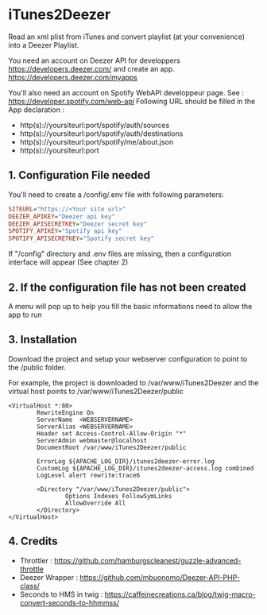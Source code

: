 # iTunes2Deezer
Read an xml plist from iTunes and convert playlist (at your convenience) into a Deezer Playlist. 

You need an account on Deezer API for developpers https://developers.deezer.com/ and create an app. https://developers.deezer.com/myapps


You'll also need an account on Spotify WebAPI developpeur page. See : https://developer.spotify.com/web-api
Following URL should be filled in the App declaration :
 - http(s)://yoursiteurl:port/spotify/auth/sources
 - http(s)://yoursiteurl:port/spotify/auth/destinations
 - http(s)://yoursiteurl:port/spotify/me/about.json
 - http(s)://yoursiteurl:port
## 1. Configuration File needed
You'll need to create a /config/.env file with following parameters:
```ini
SITEURL="https://<Your site url>"
DEEZER_APIKEY="Deezer api key"
DEEZER_APISECRETKEY="Deezer secret key"
SPOTIFY_APIKEY="Spotify api key"
SPOTIFY_APISECRETKEY="Spotify secret key"
```
If "/config" directory and .env files are missing, then a configuration interface will appear (See chapter 2)

## 2. If the configuration file has not been created
A menu will pop up to help you fill the basic informations need to allow the app to run

## 3. Installation
Download the project and setup your webserver configuration to point to the /public folder.

For example, the project is downloaded to /var/www/iTunes2Deezer and the virtual host points to /var/www/iTunes2Deezer/public

```ApacheConf
<VirtualHost *:80>
        RewriteEngine On
        ServerName  <WEBSERVERNAME>
        ServerAlias <WEBSERVERNAME>
        Header set Access-Control-Allow-Origin "*"
        ServerAdmin webmaster@localhost
        DocumentRoot /var/www/iTunes2Deezer/public

        ErrorLog ${APACHE_LOG_DIR}/itunes2deezer-error.log
        CustomLog ${APACHE_LOG_DIR}/itunes2deezer-access.log combined
        LogLevel alert rewrite:trace6

        <Directory "/var/www/iTunes2Deezer/public">
                Options Indexes FollowSymLinks
                AllowOverride All
        </Directory>
</VirtualHost>
```
## 4. Credits
- Throttler : https://github.com/hamburgscleanest/guzzle-advanced-throttle
- Deezer Wrapper : https://github.com/mbuonomo/Deezer-API-PHP-class/
- Seconds to HMS in twig : https://caffeinecreations.ca/blog/twig-macro-convert-seconds-to-hhmmss/